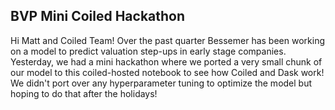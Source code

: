 ## BVP Mini Coiled Hackathon
Hi Matt and Coiled Team! Over the past quarter Bessemer has been working on a model to predict valuation step-ups in early stage companies. Yesterday, we had a mini hackathon where we ported a very small chunk of our model to this coiled-hosted notebook to see how Coiled and Dask work! We  didn't port over any hyperparameter tuning to optimize the model but hoping to do that after the holidays!
